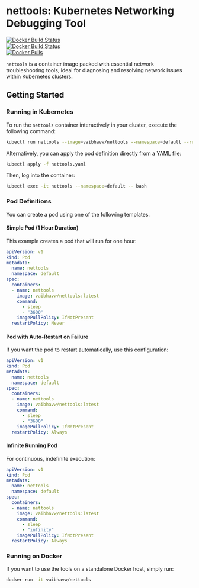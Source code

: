 
# nettools: Kubernetes Networking Debugging Tool

[![Docker Build Status](https://img.shields.io/docker/cloud/automated/vaibhavw/nettools?logo=Docker)](https://hub.docker.com/r/vaibhavw/nettools)  
[![Docker Build Status](https://img.shields.io/docker/cloud/build/vaibhavw/nettools?logo=Docker)](https://hub.docker.com/r/vaibhavw/nettools)  
[![Docker Pulls](https://img.shields.io/docker/pulls/vaibhavw/nettools?logo=Docker)](https://hub.docker.com/r/vaibhavw/nettools)

`nettools` is a container image packed with essential network troubleshooting tools, ideal for diagnosing and resolving network issues within Kubernetes clusters.

## Getting Started

### Running in Kubernetes

To run the `nettools` container interactively in your cluster, execute the following command:

```bash
kubectl run nettools --image=vaibhavw/nettools --namespace=default --restart=Never -it
```

Alternatively, you can apply the pod definition directly from a YAML file:

```bash
kubectl apply -f nettools.yaml
```

Then, log into the container:

```bash
kubectl exec -it nettools --namespace=default -- bash
```

### Pod Definitions

You can create a pod using one of the following templates.

#### Simple Pod (1 Hour Duration)

This example creates a pod that will run for one hour:

```yaml
apiVersion: v1
kind: Pod
metadata:
  name: nettools
  namespace: default
spec:
  containers:
  - name: nettools
    image: vaibhavw/nettools:latest
    command:
      - sleep
      - "3600"
    imagePullPolicy: IfNotPresent
  restartPolicy: Never
```

#### Pod with Auto-Restart on Failure

If you want the pod to restart automatically, use this configuration:

```yaml
apiVersion: v1
kind: Pod
metadata:
  name: nettools
  namespace: default
spec:
  containers:
  - name: nettools
    image: vaibhavw/nettools:latest
    command:
      - sleep
      - "3600"
    imagePullPolicy: IfNotPresent
  restartPolicy: Always
```

#### Infinite Running Pod

For continuous, indefinite execution:

```yaml
apiVersion: v1
kind: Pod
metadata:
  name: nettools
  namespace: default
spec:
  containers:
  - name: nettools
    image: vaibhavw/nettools:latest
    command:
      - sleep
      - "infinity"
    imagePullPolicy: IfNotPresent
  restartPolicy: Always
```

### Running on Docker

If you want to use the tools on a standalone Docker host, simply run:

```bash
docker run -it vaibhavw/nettools
```
